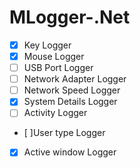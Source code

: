 # MLogger-.Net

 - [x] Key Logger
 - [x] Mouse Logger
 - [ ] USB Port Logger
 - [ ] Network Adapter Logger
 - [ ] Network Speed Logger
 - [x] System Details Logger
 - [ ] Activity Logger
 - [ ]User type Logger 
 - [x] Active window Logger
